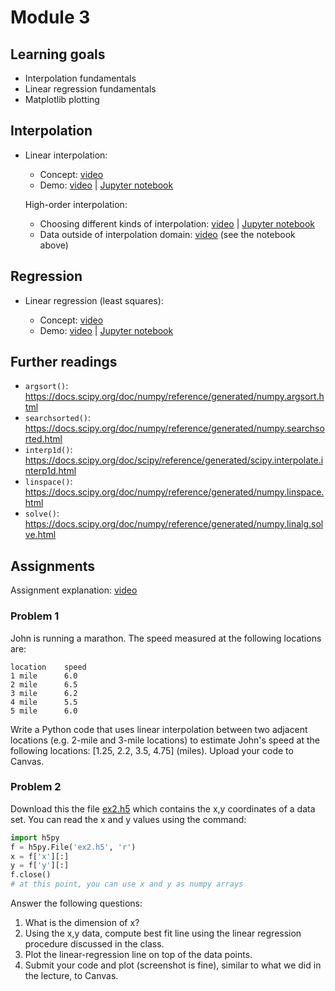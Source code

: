# Module 3

## Learning goals

- Interpolation fundamentals
- Linear regression fundamentals
- Matplotlib plotting


## Interpolation

-   Linear interpolation:

    -   Concept: [video](https://drive.google.com/open?id=1py23zkYE25dxevltNfK6iI5Evdv3ADIp)
    -   Demo: [video](https://drive.google.com/open?id=1ahwpz7aUoiNPHYnshAcjnMxomq_Czyf1) | [Jupyter notebook](../ipynb/ch3/interpolation-1d.ipynb)

    High-order interpolation:

    -   Choosing different kinds of interpolation: [video](https://drive.google.com/open?id=18BAcjXrfmSk9Frp2NpqKk-lzvKlmWkEy) | [Jupyter notebook](../ipynb/ch3/interp1d-orders.ipynb)
    -   Data outside of interpolation domain: [video](https://drive.google.com/open?id=1R7n_xtzjOUv7seJY4D0XzgLbnWVcFT9S) (see the notebook above)

## Regression

-   Linear regression (least squares):

    -   Concept: [video](https://drive.google.com/open?id=1MCrTP9tf-n2NEB1R6c57nVEbybLXl_On)
    -   Demo: [video](https://drive.google.com/open?id=1Z5BP5UByFJ-FkDGKzZojNPT_u6_cGhPC) | [Jupyter notebook](../ipynb/ch3/linear-regression.ipynb)

## Further readings

-   `argsort()`: <https://docs.scipy.org/doc/numpy/reference/generated/numpy.argsort.html>
-   `searchsorted()`: <https://docs.scipy.org/doc/numpy/reference/generated/numpy.searchsorted.html>
-   `interp1d()`: <https://docs.scipy.org/doc/scipy/reference/generated/scipy.interpolate.interp1d.html>
-   `linspace()`: <https://docs.scipy.org/doc/numpy/reference/generated/numpy.linspace.html>
-   `solve()`: <https://docs.scipy.org/doc/numpy/reference/generated/numpy.linalg.solve.html>

## Assignments

Assignment explanation: [video](https://drive.google.com/open?id=1No26tprQwsrAskonM6iet4WYoyq6Ac1C)

### Problem 1

John is running a marathon. The speed measured at the following
locations are:

```
location    speed
1 mile      6.0
2 mile      6.5
3 mile      6.2
4 mile      5.5
5 mile      6.0
```

Write a Python code that uses linear interpolation between two adjacent
locations (e.g. 2-mile and 3-mile locations) to estimate John\'s speed
at the following locations: \[1.25, 2.2, 3.5, 4.75\] (miles). Upload
your code to Canvas.

### Problem 2

Download this the file
[ex2.h5](../../../../raw/master/src/ipynb/ch3/ex2.h5)
which contains the x,y coordinates of a data set. You can read the x and
y values using the command:

```python
import h5py
f = h5py.File('ex2.h5', 'r')
x = f['x'][:]
y = f['y'][:]
f.close()
# at this point, you can use x and y as numpy arrays
```

Answer the following questions:

1.  What is the dimension of x?
2.  Using the x,y data, compute best fit line using the linear
    regression procedure discussed in the class.
3.  Plot the linear-regression line on top of the data points.
4.  Submit your code and plot (screenshot is fine), similar to what we
    did in the lecture, to Canvas.

